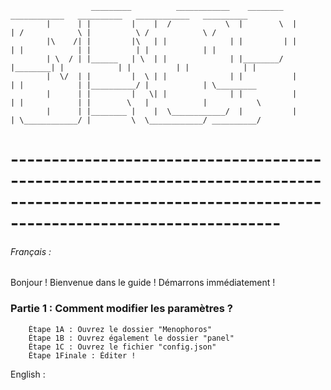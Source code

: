                       _________          ____________    ________               ____________   __________   ____________   __________
            |      | |         |    |  /            \  |        \  |        | /            \ |          \ /            \ /
            |\    /| |         |\   | |              | |         | |        | |            | |          | |            | |
            | \  / | |______   | \  | |              | |________/  |________| |            | |          | |            | |
            |  \/  | |         |  \ | |              | |           |        | |            | |__________/ |            | \_________
            |      | |         |   \| |              | |           |        | |            | |        \   |            |           \
            |      | |________ |    |  \____________/  |           |        | \____________/ |         \  \____________/ __________/

# ---------------------------------------------------------------------------------------------------------------------------------------------------


###### Français :
Bonjour ! Bienvenue dans le guide ! Démarrons immédiatement !

### Partie 1 : Comment modifier les paramètres ?
        Étape 1A : Ouvrez le dossier "Menophoros"
        Étape 1B : Ouvrez également le dossier "panel"
        Étape 1C : Ouvrez le fichier "config.json"
        Étape 1Finale : Éditer !



English :
